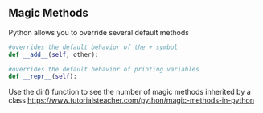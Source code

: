 ## Magic Methods

Python allows you to override several default methods

```python
#overrides the default behavior of the + symbol
def __add__(self, other):

#overrides the default behavior of printing variables
def __repr__(self):
```

Use the dir() function to see the number of magic methods inherited by a class
https://www.tutorialsteacher.com/python/magic-methods-in-python
